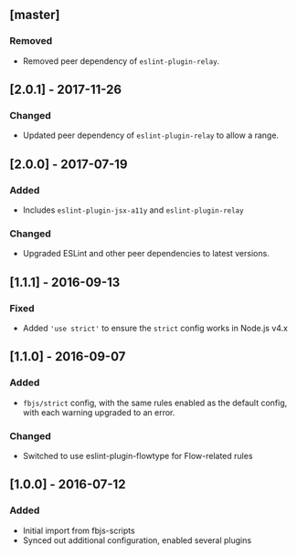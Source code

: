 ## [master]

### Removed
- Removed peer dependency of `eslint-plugin-relay`.

## [2.0.1] - 2017-11-26

### Changed
- Updated peer dependency of `eslint-plugin-relay` to allow a range.


## [2.0.0] - 2017-07-19

### Added
- Includes `eslint-plugin-jsx-a11y` and `eslint-plugin-relay`

### Changed
- Upgraded ESLint and other peer dependencies to latest versions.


## [1.1.1] - 2016-09-13

### Fixed
- Added `'use strict'` to ensure the `strict` config works in Node.js v4.x

## [1.1.0] - 2016-09-07

### Added
- `fbjs/strict` config, with the same rules enabled as the default config, with each warning upgraded to an error.

### Changed
- Switched to use eslint-plugin-flowtype for Flow-related rules

## [1.0.0] - 2016-07-12

### Added
- Initial import from fbjs-scripts
- Synced out additional configuration, enabled several plugins
